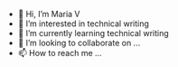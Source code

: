 - 👋 Hi, I’m Maria V
- 👀 I’m interested in technical writing
- 🌱 I’m currently learning technical writing
- 💞️ I’m looking to collaborate on ...
- 📫 How to reach me ... 

<!---
mariavero-brito/mariavero-brito is a ✨ special ✨ repository because its `README.md` (this file) appears on your GitHub profile.
You can click the Preview link to take a look at your changes.
--->
